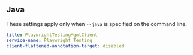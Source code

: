 ## Java

These settings apply only when `--java` is specified on the command line.

```yaml $(java)
title: PlaywrightTestingMgmtClient
service-name: Playwright Testing
client-flattened-annotation-target: disabled
```
